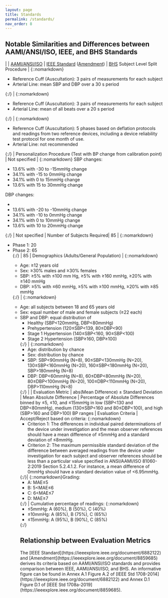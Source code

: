 ```yaml
---
layout: page
title: Standards
permalink: /standards/
nav_order: 8
---
```


<script src="https://cdn.mathjax.org/mathjax/latest/MathJax.js?config=TeX-AMS-MML_HTMLorMML" type="text/javascript"></script>


<h2> Notable Similarities and Differences between AAMI/ANSI/ISO, IEEE, and BHS Standards </h2>

| | [AAMI/ANSI/ISO](https://webstore.ansi.org/standards/aami/ansiaamiiso810602019) | [IEEE Standard](https://ieeexplore.ieee.org/document/6882122) ([Amendment](https://ieeexplore.ieee.org/document/8859685)) | [BHS](https://doi.org/10.1097/00004872-199007000-00004)
Subject Level Split Procedure | {::nomarkdown} <ul><li> Reference Cuff (Auscultation): 3 pairs of measurements for each subject</li><li> Arterial Line: mean SBP and DBP over a 30 s period </li></ul>{:/} | {::nomarkdown} <ul><li> Reference Cuff (Auscultation): 3 pairs of measurements for each subject</li><li> Arterial Line: mean of all beats over a 20 s period </li></ul>{:/} | {::nomarkdown} <ul><li> Reference Cuff (Auscultation): 5 phases based on deflation protocols and readings from two reference devices, including a device reliability test protocol for one month of use. </li><li> Arterial Line: not recommended </li></ul>{:/}
| Personalization Procedure (Test with BP change from calibration point) | Not specified | {::nomarkdown} SBP changes: <ul><li> 13.6% with -30 to -15mmHg change </li><li> 34.1% with -15 to 0mmHg change </li><li> 34.1% with 0 to 15mmHg change </li><li> 13.6% with 15 to 30mmHg change </li></ul> DBP changes: <ul><li><li> 13.6% with -20 to -10mmHg change </li><li> 34.1% with -10 to 0mmHg change </li><li> 34.1% with 0 to 10mmHg change </li><li> 13.6% with 10 to 20mmHg change </li></ul> {:/} | Not specified
| Number of Subjects Required| 85 | {::nomarkdown} <ul><li> Phase 1: 20 </li><li> Phase 2: 65 </li>{:/} | 85
| Demographics (Adults/General Population) | {::nomarkdown} <ul><li>Age: ≥12 years old</li><li> Sex: ≥30% males and ≥30% females </li><li> SBP: ≥5% with ≤100 mm Hg, ≥5% with ≥160 mmHg, ≥20% with ≥140 mmHg </li><li> DBP: ≥5% with ≤60 mmHg, ≥5% with ≥100 mmHg, ≥20% with ≥85 mmHg </li></ul>{:/} | {::nomarkdown}<ul><li>Age: all subjects between 18 and 65 years old </li><li> Sex: equal number of male and female subjects (≥22 each) </li><li> SBP and DBP: equal distribution of <ul><li> Healthy (SBP&lt;120mmHg, DBP&lt;80mmHg) </li><li>Prehypertension (120≤SBP&lt;139, 80≤DBP&lt;90)</li><li> Stage 1 Hypertension (140≤SBP&lt;160, 90≤SBP&lt;100) </li><li> Stage 2 Hypertension (SBP≥160, DBP≥100)</li></ul> {:/} | {::nomarkdown} <ul> <li> Age: distribution by chance </li><li>Sex: distribution by chance</li><li>SBP: SBP&lt;90mmHg (N=8), 90≤SBP&lt;130mmHg (N=20), 130≤SBP&lt;160mmHg (N=20), 160≤SBP&lt;180mmHg (N=20), SBP&gt;180mmHg (N=8)</li><li> DBP: DBP&lt;60mmHg (N=8), 60≤DBP&lt;80mmHg (N=20), 80≤DBP&lt;100mmHg (N=20), 100≤DBP&lt;110mmHg (N=20), DBP&gt;110mmHg (N=8)</li></ul> {:/} |
| Evaluation Metric | abs(Mean Difference) ± Standard Deviation | Mean Absolute Difference | Percentage of Absolute Differences binned by ≤5, ≤10, and ≤15mmHg in low (SBP&lt;130 and DBP&lt;80mmHg), medium (130≤SBP&lt;160 and 80≤DBP&lt;100), and high (SBP&gt;160 and DBP&gt;100) BP ranges
| Evaluation Criteria | Accept/Reject based on criteria: {::nomarkdown}<ul><li>Criterion 1: The differences in individual paired determinations of the device under investigation and the mean observer references should have a mean difference of ≤5mmHg and a standard deviation of ≤8mmHg. </li><li>Criterion 2: The maximum permissible standard deviation of the difference between averaged readings from the device under investigation for each subject and observer references should be less than a particular value specified in ANSI/AAMI/ISO 81060-2:2019 Section 5.2.4.1.2. For instance, a mean difference of 0mmHg should have a standard deviation value of <6.95mmHg. </li></ul>{:/}| {::nomarkdown}Grading: <ul><li>A: MAE≤5</li><li>B: 5&lt;MAE≤6</li><li>C: 6&lt;MAE≤7</li><li>D: MAE≥7</li></ul>{:/} | Cumulative percentage of readings: {::nomarkdown} <ul><li>≤5mmHg: A (60%), B (50%), C (40%)</li><li>≤10mmHg: A (85%), B (75%), C (65%) </li><li>≤15mmHg: A (95%), B (90%), C (85%)</li></ul> {:/}

<h2> Relationship between Evaluation Metrics </h2>
The [IEEE Standard](https://ieeexplore.ieee.org/document/6882122) and [Amendment](https://ieeexplore.ieee.org/document/8859685) derives its criteria based on AAMI/ANSI/ISO standards and provides comparison between IEEE, AAMI/ANSI/ISO, and BHS. An informative figure can be found in Annex A.1 Figure A.2 of [IEEE Std 1708-2014](https://ieeexplore.ieee.org/document/6882122) and Annex D.1 Figure D.1 of [IEEE Std 1708a-2019](https://ieeexplore.ieee.org/document/8859685).